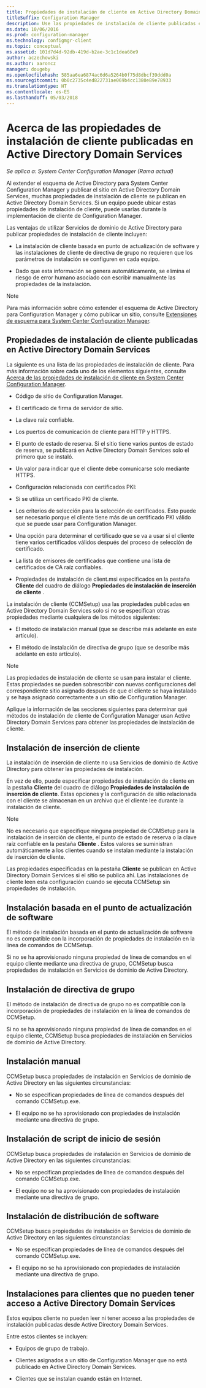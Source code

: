 ```yaml
---
title: Propiedades de instalación de cliente en Active Directory Domain Services
titleSuffix: Configuration Manager
description: Use las propiedades de instalación de cliente publicadas en Active Directory Domain Services en System Center Configuration Manager.
ms.date: 10/06/2016
ms.prod: configuration-manager
ms.technology: configmgr-client
ms.topic: conceptual
ms.assetid: 101d7d4d-92db-419d-b2ae-3c1c1dea68e9
author: aczechowski
ms.author: aaroncz
manager: dougeby
ms.openlocfilehash: 585aa6ea6874ac6d6a5264b0f75d8dbcf39ddd0a
ms.sourcegitcommit: 0b0c2735c4ed822731ae069b4cc1380e89e78933
ms.translationtype: HT
ms.contentlocale: es-ES
ms.lasthandoff: 05/03/2018
---
```

# <a name="about-client-installation-properties-published-to-active-directory-domain-services"></a>Acerca de las propiedades de instalación de cliente publicadas en Active Directory Domain Services

*Se aplica a: System Center Configuration Manager (Rama actual)*

Al extender el esquema de Active Directory para System Center Configuration Manager y publicar el sitio en Active Directory Domain Services, muchas propiedades de instalación de cliente se publican en Active Directory Domain Services. Si un equipo puede ubicar estas propiedades de instalación de cliente, puede usarlas durante la implementación de cliente de Configuration Manager.  

 Las ventajas de utilizar Servicios de dominio de Active Directory para publicar propiedades de instalación de cliente incluyen:  

-   La instalación de cliente basada en punto de actualización de software y las instalaciones de cliente de directiva de grupo no requieren que los parámetros de instalación se configuren en cada equipo.  

-   Dado que esta información se genera automáticamente, se elimina el riesgo de error humano asociado con escribir manualmente las propiedades de la instalación.  

> [!NOTE]  
>  Para más información sobre cómo extender el esquema de Active Directory para Configuration Manager y cómo publicar un sitio, consulte [Extensiones de esquema para System Center Configuration Manager](../../plan-design/network/schema-extensions.md).  

## <a name="client-installation-properties-published-to-active-directory-domain-services"></a>Propiedades de instalación de cliente publicadas en Active Directory Domain Services  
La siguiente es una lista de las propiedades de instalación de cliente. Para más información sobre cada uno de los elementos siguientes, consulte [Acerca de las propiedades de instalación de cliente en System Center Configuration Manager](../../../core/clients/deploy/about-client-installation-properties.md).  

-   Código de sitio de Configuration Manager.  

-   El certificado de firma de servidor de sitio.  

-   La clave raíz confiable.  

-   Los puertos de comunicación de cliente para HTTP y HTTPS.  

-   El punto de estado de reserva. Si el sitio tiene varios puntos de estado de reserva, se publicará en Active Directory Domain Services solo el primero que se instaló.  

-   Un valor para indicar que el cliente debe comunicarse solo mediante HTTPS.  

-   Configuración relacionada con certificados PKI:  

   -   Si se utiliza un certificado PKI de cliente.  

   -   Los criterios de selección para la selección de certificados. Esto puede ser necesario porque el cliente tiene más de un certificado PKI válido que se puede usar para Configuration Manager.  

   -   Una opción para determinar el certificado que se va a usar si el cliente tiene varios certificados válidos después del proceso de selección de certificado.  

   -   La lista de emisores de certificados que contiene una lista de certificados de CA raíz confiables.  

-   Propiedades de instalación de client.msi especificados en la pestaña **Cliente** del cuadro de diálogo **Propiedades de instalación de inserción de cliente** .

La instalación de cliente (CCMSetup) usa las propiedades publicadas en Active Directory Domain Services solo si no se especifican otras propiedades mediante cualquiera de los métodos siguientes:  

-   El método de instalación manual (que se describe más adelante en este artículo).

-   El método de instalación de directiva de grupo (que se describe más adelante en este artículo).

> [!NOTE]  
>  Las propiedades de instalación de cliente se usan para instalar el cliente. Estas propiedades se pueden sobrescribir con nuevas configuraciones del correspondiente sitio asignado después de que el cliente se haya instalado y se haya asignado correctamente a un sitio de Configuration Manager.  

 Aplique la información de las secciones siguientes para determinar qué métodos de instalación de cliente de Configuration Manager usan Active Directory Domain Services para obtener las propiedades de instalación de cliente.  

## <a name="client-push-installation"></a>Instalación de inserción de cliente  
 La instalación de inserción de cliente no usa Servicios de dominio de Active Directory para obtener las propiedades de instalación.  

 En vez de ello, puede especificar propiedades de instalación de cliente en la pestaña **Cliente** del cuadro de diálogo **Propiedades de instalación de inserción de cliente**. Estas opciones y la configuración de sitio relacionada con el cliente se almacenan en un archivo que el cliente lee durante la instalación de cliente.  

> [!NOTE]  
>  No es necesario que especifique ninguna propiedad de CCMSetup para la instalación de inserción de cliente, el punto de estado de reserva o la clave raíz confiable en la pestaña **Cliente** . Estos valores se suministran automáticamente a los clientes cuando se instalan mediante la instalación de inserción de cliente.  

 Las propiedades especificadas en la pestaña **Cliente** se publican en Active Directory Domain Services si el sitio se publica ahí. Las instalaciones de cliente leen esta configuración cuando se ejecuta CCMSetup sin propiedades de instalación.  

## <a name="software-update-point-based-installation"></a>Instalación basada en el punto de actualización de software  
 El método de instalación basada en el punto de actualización de software no es compatible con la incorporación de propiedades de instalación en la línea de comandos de CCMSetup.  

 Si no se ha aprovisionado ninguna propiedad de línea de comandos en el equipo cliente mediante una directiva de grupo, CCMSetup busca propiedades de instalación en Servicios de dominio de Active Directory.  

## <a name="group-policy-installation"></a>Instalación de directiva de grupo  
 El método de instalación de directiva de grupo no es compatible con la incorporación de propiedades de instalación en la línea de comandos de CCMSetup.  

 Si no se ha aprovisionado ninguna propiedad de línea de comandos en el equipo cliente, CCMSetup busca propiedades de instalación en Servicios de dominio de Active Directory.  

## <a name="manual-installation"></a>Instalación manual  
 CCMSetup busca propiedades de instalación en Servicios de dominio de Active Directory en las siguientes circunstancias:  

-   No se especifican propiedades de línea de comandos después del comando CCMSetup.exe.  

-   El equipo no se ha aprovisionado con propiedades de instalación mediante una directiva de grupo.  

## <a name="logon-script-installation"></a>Instalación de script de inicio de sesión  
 CCMSetup busca propiedades de instalación en Servicios de dominio de Active Directory en las siguientes circunstancias:  

-   No se especifican propiedades de línea de comandos después del comando CCMSetup.exe.  

-   El equipo no se ha aprovisionado con propiedades de instalación mediante una directiva de grupo.  

## <a name="software-distribution-installation"></a>Instalación de distribución de software  
 CCMSetup busca propiedades de instalación en Servicios de dominio de Active Directory en las siguientes circunstancias:  

-   No se especifican propiedades de línea de comandos después del comando CCMSetup.exe.  

-   El equipo no se ha aprovisionado con propiedades de instalación mediante una directiva de grupo.  

## <a name="installations-for-clients-that-cannot-access-active-directory-domain-services"></a>Instalaciones para clientes que no pueden tener acceso a Active Directory Domain Services  
Estos equipos cliente no pueden leer ni tener acceso a las propiedades de instalación publicadas desde Active Directory Domain Services.

 Entre estos clientes se incluyen:  

-   Equipos de grupo de trabajo.  

-   Clientes asignados a un sitio de Configuration Manager que no está publicado en Active Directory Domain Services.  

-   Clientes que se instalan cuando están en Internet.  
